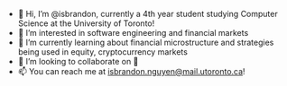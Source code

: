 - 👋 Hi, I’m @isbrandon, currently a 4th year student studying Computer Science at the University of Toronto!
- 👀 I’m interested in software engineering and financial markets
- 🌱 I’m currently learning about financial microstructure and strategies being used in equity, cryptocurrency markets
- 💞️ I’m looking to collaborate on 👀
- 📫 You can reach me at isbrandon.nguyen@mail.utoronto.ca!

<!---
isbrandon/isbrandon is a ✨ special ✨ repository because its `README.md` (this file) appears on your GitHub profile.
You can click the Preview link to take a look at your changes.
--->
